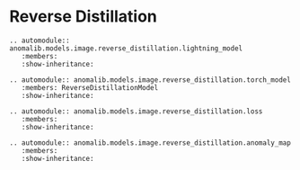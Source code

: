 # Reverse Distillation

```{eval-rst}
.. automodule:: anomalib.models.image.reverse_distillation.lightning_model
   :members:
   :show-inheritance:
```

```{eval-rst}
.. automodule:: anomalib.models.image.reverse_distillation.torch_model
   :members: ReverseDistillationModel
   :show-inheritance:
```

```{eval-rst}
.. automodule:: anomalib.models.image.reverse_distillation.loss
   :members:
   :show-inheritance:
```

```{eval-rst}
.. automodule:: anomalib.models.image.reverse_distillation.anomaly_map
   :members:
   :show-inheritance:
```

